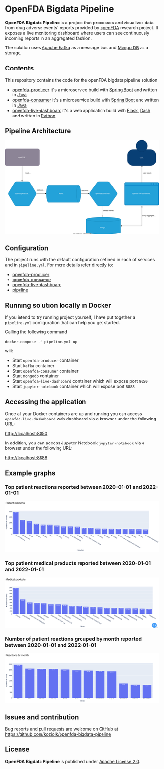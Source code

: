 # OpenFDA Bigdata Pipeline

**OpenFDA Bigdata Pipeline** is a project that processes and visualizes data from drug adverse events' reports provided by [openFDA](https://open.fda.gov/apis/drug/) research project.
It exposes a live monitoring dashboard where users can see continuously incoming reports in an aggregated fashion.

The solution uses [Apache Kafka](https://kafka.apache.org/) as a message bus and [Mongo DB](https://www.mongodb.com) as a storage.

## Contents

This repository contains the code for the openFDA bigdata pipeline solution

* [openfda-producer](openfda-producer) it's a microservice build with [Spring Boot](https://spring.io/projects/spring-boot) and written in [Java](https://www.java.com)
* [openfda-consumer](openfda-consumer) it's a microservice build with [Spring Boot](https://spring.io/projects/spring-boot) and written in [Java](https://www.java.com)
* [openfda-live-dashboard](openfda-live-dashboard) it's a web application build with [Flask](https://flask.palletsprojects.com/), [Dash](https://dash.plotly.com/) and written in [Python](https://www.python.org/)

##  Pipeline Architecture


![Pipeline Architecture](pipeline-architecture.svg)


##  Configuration

The project runs with the default configuration defined in each of services and in `pipeline.yml`. For more details refer directly to:

* [openfda-producer](openfda-producer/README.md)
* [openfda-consumer](openfda-consumer/README.md)
* [openfda-live-dashboard](openfda-live-dashboard/README.md)
* [pipeline](pipeline.yml)

##  Running solution locally in Docker

If you intend to try running project yourself, I have put together a `pipeline.yml` configuration that can help you get started. 

Calling the following command

``
docker-compose -f pipeline.yml up
``

will:

* Start `openfda-producer` container 
* Start `kafka` container
* Start `openfda-consumer` container
* Start `mongodb` container
* Start `openfda-live-dashboard` container which will expose port `8050`
* Start `jupyter-notebook` container which will expose port `8888`


## Accessing the application

Once all your Docker containers are up and running you can access `openfda-live-dashaboard` web dashboard via a browser under the following URL:

[http://localhost:8050](http://localhost:8050) 

In addition, you can access Jupyter Notebook `jupyter-notebook` via a browser under the following URL:

[http://localhost:8888](http://localhost:8888) 

## Example graphs

### Top patient reactions reported between 2020-01-01 and 2022-01-01
![Top patient reactions](results/top-patient-reactions-2020-2022.png)

### Top patient medical products reported between 2020-01-01 and 2022-01-01
![Top medical products](results/top-medical-products-2020-2022.png)

### Number of patient reactions grouped by month reported between 2020-01-01 and 2022-01-01
![Top reactions grouped by month](results/reactions-by-month-2020-2022.png)

## Issues and contribution

Bug reports and pull requests are welcome on GitHub at https://github.com/koziolk/openfda-bigdata-pipeline

## License

**OpenFDA Bigdata Pipeline** is published under [Apache License 2.0](http://www.apache.org/licenses/LICENSE-2.0).


